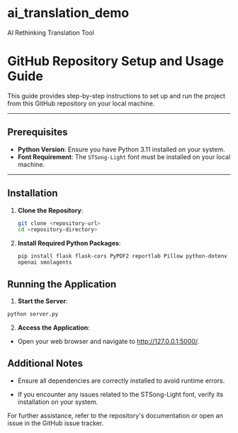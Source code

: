 # ai_translation_demo
AI Rethinking Translation Tool

# GitHub Repository Setup and Usage Guide

This guide provides step-by-step instructions to set up and run the project from this GitHub repository on your local machine.

---

## Prerequisites

- **Python Version**: Ensure you have Python 3.11 installed on your system.
- **Font Requirement**: The `STSong-Light` font must be installed on your local machine.

---

## Installation

1. **Clone the Repository**:
   ```bash
   git clone <repository-url>
   cd <repository-directory>
   ```
2. **Install Required Python Packages**:
   ```
   pip install flask flask-cors PyPDF2 reportlab Pillow python-dotenv openai smolagents
   ```
## Running the Application
1. **Start the Server**:
  ```bash
  python server.py
  ```
2. **Access the Application**:
- Open your web browser and navigate to http://127.0.0.1:5000/.

## Additional Notes
- Ensure all dependencies are correctly installed to avoid runtime errors.

- If you encounter any issues related to the STSong-Light font, verify its installation on your system.

For further assistance, refer to the repository's documentation or open an issue in the GitHub issue tracker.


